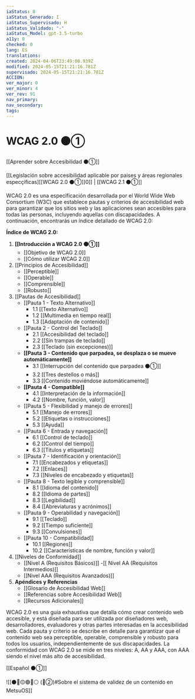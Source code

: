 ```yaml
---
iaStatus: 8
iaStatus_Generado: I
iaStatus_Supervisado: H
iaStatus_Validado: "-"
iaStatus_Model: gpt-3.5-turbo
a11y: 0
checked: 0
lang: ES
translations: 
created: 2024-04-06T23:49:00.939Z
modified: 2024-05-15T21:21:16.781Z
supervisado: 2024-05-15T21:21:16.781Z
ACCION: 
ver_major: 0
ver_minor: 4
ver_rev: 91
nav_primary: 
nav_secondary: 
tags:
---
```

# WCAG 2.0 ⚫①

[[Aprender sobre Accesibilidad ⚫①]]

[[Legislación sobre accesibilidad aplicable por paises y áreas regionales especçificas][[WCAG 2.0 ⚫①]]0]] | [[WCAG 2.1 ⚫①]]


WCAG 2.0 es una especificación desarrollada por el World Wide Web Consortium (W3C) que establece pautas y criterios de accesibilidad web para garantizar que los sitios web y las aplicaciones sean accesibles para todas las personas, incluyendo aquellas con discapacidades. A continuación, encontrarás un índice detallado de WCAG 2.0:

**Índice de WCAG 2.0:**

1. **[[Introducción a WCAG 2.0 ⚫①]]**
    - [[Objetivo de WCAG 2.0]]
    - [[Cómo utilizar WCAG 2.0]]
2. [[Principios de Accesibilidad]]
    - [[Perceptible]]
    - [[Operable]]
    - [[Comprensible]]
    - [[Robusto]]
3. [[Pautas de Accesibilidad]]
    - [[Pauta 1 - Texto Alternativo]]
        - 1.1 [[Texto Alternativo]]
        - 1.2 [[Multimedia en tiempo real]]
        - 1.3 [[Adaptación de contenido]]
    - [[Pauta 2 - Control del Teclado]]
        - 2.1 [[Accesibilidad del teclado]]
        - 2.2 [[Sin trampas de teclado]]
        - 2.3 [[Teclado (sin excepciones)]]
    - **[[Pauta 3 - Contenido que parpadea, se desplaza o se mueve automáticamente]]**
        - 3.1 [[Interrupción del contenido que parpadea ⚫①]]
        - 3.2 [[Tres destellos o más]]
        - 3.3 [[Contenido moviéndose automáticamente]]
    - **[[Pauta 4 - Compatible]]**
        - 4.1 [[Interpretación de la información]]
        - 4.2 [[Nombre, función, valor]]
    - [[Pauta 5 - Flexibilidad y manejo de errores]]
        - 5.1 [[Manejo de errores]]
        - 5.2 [[Etiquetas o instrucciones]]
        - 5.3 [[Ayuda]]
    - [[Pauta 6 - Entrada y navegación]]
        - 6.1 [[Control de teclado]]
        - 6.2 [[Control del tiempo]]
        - 6.3 [[Títulos y etiquetas]]
    - [[Pauta 7 - Identificación y orientación]]
        - 7.1 [[Encabezados y etiquetas]]
        - 7.2 [[Enlaces]]
        - 7.3 [[Niveles de encabezado y etiquetas]]
    - [[Pauta 8 - Texto legible y comprensible]]
        - 8.1 [[Idioma del contenido]]
        - 8.2 [[Idioma de partes]]
        - 8.3 [[Legibilidad]]
        - 8.4 [[Abreviaturas y acrónimos]]
    - [[Pauta 9 - Operabilidad y navegación]]
        - 9.1 [[Teclado]]
        - 9.2 [[Tiempo suficiente]]
        - 9.3 [[Convulsiones]]
    - [[Pauta 10 - Compatibilidad]]
        - 10.1 [[Regiones]]
        - 10.2 [[Características de nombre, función y valor]]
4. [[Niveles de Conformidad]]
    - [[Nivel A (Requisitos Básicos)]]
    -[[ Nivel AA (Requisitos Intermedios)]]
    - [[Nivel AAA (Requisitos Avanzados)]]
5. **Apéndices y Referencias**
    - [[Glosario de Accesibilidad Web]]
    - [[Referencias sobre Accesibilidad Web]]
    - [[Recursos Adicionales]]

WCAG 2.0 es una guía exhaustiva que detalla cómo crear contenido web accesible, y está diseñada para ser utilizada por diseñadores web, desarrolladores, evaluadores y otras partes interesadas en la accesibilidad web. Cada pauta y criterio se describe en detalle para garantizar que el contenido web sea perceptible, operable, comprensible y robusto para todos los usuarios, independientemente de sus discapacidades. La conformidad con WCAG 2.0 se mide en tres niveles: A, AA y AAA, con AAA siendo el nivel más alto de accesibilidad.

[[Español ⚫①]]

![[⚫🔴🟡🟢🔵⚪ (🔴②)#Sobre el sistema de validez de un contenido en MetsuOS]]